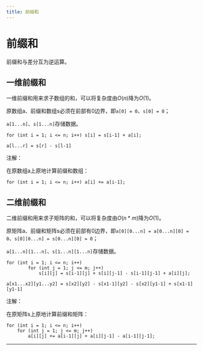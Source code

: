 ```yaml
---
title: 前缀和
---
```


# 前缀和

<script type="text/javascript" src="/include/head.js"></script>

前缀和与差分互为逆运算。

## 一维前缀和

一维前缀和用来求子数组的和，可以将复杂度由$O(n)$降为$O(1)$。

原数组a、前缀和数组s必须在前部有0边界，即`a[0] = 0`、`s[0] = 0`；

`a[1...n]`、`s[1...n]`存储数据。

```
for (int i = 1; i <= n; i++) s[i] = s[i-1] + a[i];

a[l...r] = s[r] - s[l-1]
```

注解：

在原数组a上原地计算前缀和数组：

```
for (int i = 1; i <= n; i++) a[i] += a[i-1];
```

## 二维前缀和

二维前缀和用来求子矩阵的和，可以将复杂度由$O(n*m)$降为$O(1)$。

原矩阵a、前缀和矩阵s必须在前部有0边界，即`a[0][0...n] = a[0...n][0] = 0`、`s[0][0...n] = s[0...n][0] = 0`；

`a[1...n][1...n]`、`s[1...n][1...n]`存储数据。

```
for (int i = 1; i <= n; i++)
        for (int j = 1; j <= m; j++)
            s[i][j] = s[i-1][j] + s[i][j-1] - s[i-1][j-1] + a[i][j];

a[x1...x2][y1...y2] = s[x2][y2] - s[x1-1][y2] - s[x2][y1-1] + s[x1-1][y1-1]
```

注解：

在原矩阵s上原地计算前缀和矩阵：

```
for (int i = 1; i <= n; i++)
    for (int j = 1; j <= m; j++)
        a[i][j] += a[i-1][j] + a[i][j-1] - a[i-1][j-1];
```

---

<script type="text/javascript" src="/include/tail.js"></script>
